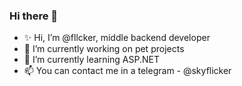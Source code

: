 ### Hi there 👋

- ✨ Hi, I’m @fllcker, middle backend developer
- 🔭 I’m currently working on pet projects
- 🌱 I’m currently learning ASP.NET
- 📫 You can contact me in a telegram - @skyflicker

